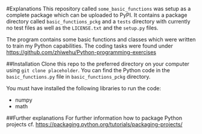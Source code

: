 #Explanations
This repository called `some_basic_functions` was setup as a complete package
which can be uploaded to PyPI.
It contains a package directory called `basic_functions_pckg` and a `tests` directory
with currently no test files as well as the `LICENSE.txt` and the `setup.py` files.

The program contains some basic functions and classes which were written to train
my Python capabilities. The coding tasks were found under
https://github.com/zhiwehu/Python-programming-exercises

##Installation
Clone this repo to the preferred directory on your computer using `git clone placeholder`.
You can find the Python code in the `basic_functions.py` file in `basic_functions_pckg`
directory.

You must have installed the following libraries to run the code:
- numpy
- math

##Further explanations
For further information how to package Python projects
cf. https://packaging.python.org/tutorials/packaging-projects/

